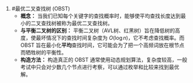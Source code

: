 1. #最优二叉查找树 (OBST)
    *   **概念：** 当我们已知每个关键字的查找概率时，能够使平均查找长度达到最小的二叉查找树被称为最优二叉查找树。
    *   **与平衡二叉树的区别：** 平衡二叉树（AVL树、红黑树）旨在降低树的高度，使最坏情况下的查找时间复杂度为 $O(\log n)$，它不考虑查找概率。而 OBST 旨在最小化**平均**查找时间，它可能会为了把一个高频词放在根节点而牺牲树的平衡性。
    *   **构造方法：** 构造真正的 OBST 通常使用动态规划算法，复杂度较高，一般考试中只会对少数几个节点进行考察，可以通过枚举和比较来找到最优解。 
